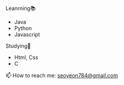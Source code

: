 Leanrning📚
- Java
- Python
- Javascript

Studying👀
- Html, Css
- C

📫 How to reach me: seoyeon784@gmail.com

<!--
- 🌱 I’m currently learning ... 
- 🔭 I’m currently working on 
- 👯 I’m looking to collaborate on ...
- 🤔 I’m looking for help with ...
- 💬 Ask me about ...
- 📫 How to reach me: ...
- 😄 Pronouns: ...
- ⚡ Fun fact: ...
-->
